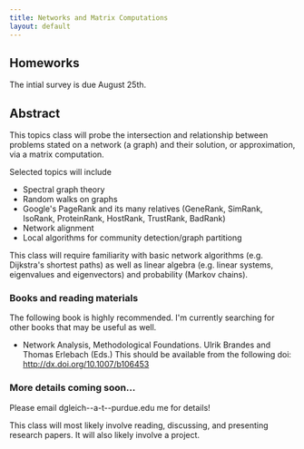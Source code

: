 ```yaml
---
title: Networks and Matrix Computations
layout: default
---
```


Homeworks
---------

The intial survey is due August 25th.


Abstract
--------
This topics class will probe the intersection and relationship
between problems stated on a network (a graph) 
and their solution, or approximation, via a matrix computation.
 
Selected topics will include

* Spectral graph theory 
* Random walks on graphs  
* Google's PageRank and its many relatives 
(GeneRank, SimRank, IsoRank, ProteinRank, HostRank, TrustRank, BadRank)
* Network alignment 
* Local algorithms for community detection/graph partitiong 
 

This class will require familiarity with basic network algorithms
(e.g. Dijkstra's shortest paths) as well as linear algebra 
(e.g. linear systems, eigenvalues and eigenvectors) and probability
(Markov chains).
 
 
### Books and reading materials 

The following book is highly recommended.  I'm currently searching for other books
that may be useful as well.   

* Network Analysis, Methodological Foundations.  Ulrik Brandes and Thomas Erlebach (Eds.)
This should be available from the following doi: 
<http://dx.doi.org/10.1007/b106453>

 
### More details coming soon...
Please email dgleich--a-t--purdue.edu me for details!

This class will most likely involve reading, discussing, and presenting
research papers.  It will also likely involve a project.</p> 
 